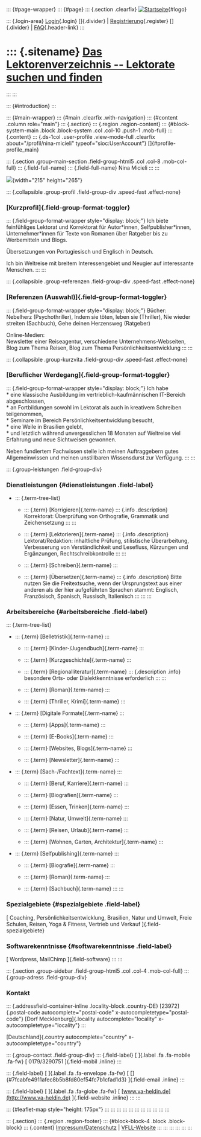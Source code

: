 ::: {#page-wrapper}
::: {#page}
::: {.section .clearfix}
[![Startseite](https://www.lektoren.de/sites/default/files/VfLL_logo.jpg)](/ "Startseite"){#logo}

::: {.login-area}
[Login](/user){.login} []{.divider} \|
[Registrierung](/user/register){.register} []{.divider} \|
[FAQ](/faq-page){.header-link}
:::

::: {.sitename}
[Das Lektorenverzeichnis -- Lektorate suchen und finden](/ "Startseite")
========================================================================
:::
:::

::: {#introduction}
:::

::: {#main-wrapper}
::: {#main .clearfix .with-navigation}
::: {#content .column role="main"}
::: {.section}
::: {.region .region-content}
::: {#block-system-main .block .block-system .col .col-10 .push-1 .mob-full}
::: {.content}
::: {.ds-1col .user-profile .view-mode-full .clearfix about="/profil/nina-micieli" typeof="sioc:UserAccount"}
[]{#profile-profile_main}

::: {.section .group-main-section .field-group-html5 .col .col-8 .mob-col-full}
::: {.field-full-name}
::: {.field-full-name}
Nina Micieli
:::
:::

![](https://www.lektoren.de/sites/default/files/styles/profile-image-full/public/users/profile_img/nm_0.jpg?itok=n4vmte1j){width="215"
height="265"}

::: {.collapsible .group-profil .field-group-div .speed-fast .effect-none}
### [Kurzprofil]{.field-group-format-toggler}

::: {.field-group-format-wrapper style="display: block;"}
Ich biete feinfühliges Lektorat und Korrektorat für Autor\*innen,
Selfpublisher\*innen, Unternehmer\*innen für Texte von Romanen über
Ratgeber bis zu Werbemitteln und Blogs.

Übersetzungen von Portugiesisch und Englisch in Deutsch.

Ich bin Weltreise mit breitem Interessengebiet und Neugier auf
interessante Menschen.
:::
:::

::: {.collapsible .group-referenzen .field-group-div .speed-fast .effect-none}
### [Referenzen (Auswahl)]{.field-group-format-toggler}

::: {.field-group-format-wrapper style="display: block;"}
Bücher:\
Nebelherz (Psychothriller), Indem sie töten, leben sie (Thriller), Nie
wieder streiten (Sachbuch), Gehe deinen Herzensweg (Ratgeber)

Online-Medien:\
Newsletter einer Reiseagentur, verschiedene Unternehmens-Webseiten, Blog
zum Thema Reisen, Blog zum Thema Persönlichkeitsentwicklung
:::
:::

::: {.collapsible .group-kurzvita .field-group-div .speed-fast .effect-none}
### [Beruflicher Werdegang]{.field-group-format-toggler}

::: {.field-group-format-wrapper style="display: block;"}
Ich habe\
\* eine klassische Ausbildung im vertrieblich-kaufmännischen IT-Bereich
abgeschlossen,\
\* an Fortbildungen sowohl im Lektorat als auch in kreativem Schreiben
teilgenommen,\
\* Seminare im Bereich Persönlichkeitsentwicklung besucht,\
\* eine Weile in Brasilien gelebt,\
\* und letztlich während unvergesslichen 18 Monaten auf Weltreise viel
Erfahrung und neue Sichtweisen gewonnen.

Neben fundiertem Fachwissen stelle ich meinen Auftraggebern gutes
Allgemeinwissen und meinen unstillbaren Wissensdurst zur Verfügung.
:::
:::

::: {.group-leistungen .field-group-div}
### Dienstleistungen {#dienstleistungen .field-label}

-   ::: {.term-tree-list}
    -   ::: {.term}
        [Korrigieren]{.term-name}
        ::: {.info .description}
        Korrektorat: Überprüfung von Orthografie, Grammatik und
        Zeichensetzung
        :::
        :::

    -   ::: {.term}
        [Lektorieren]{.term-name}
        ::: {.info .description}
        Lektorat/Redaktion: inhaltliche Prüfung, stilistische
        Überarbeitung, Verbesserung von Verständlichkeit und Lesefluss,
        Kürzungen und Ergänzungen, Rechtschreibkontrolle
        :::
        :::

    -   ::: {.term}
        [Schreiben]{.term-name}
        :::

    -   ::: {.term}
        [Übersetzen]{.term-name}
        ::: {.info .description}
        Bitte nutzen Sie die Freitextsuche, wenn der Ursprungstext aus
        einer anderen als der hier aufgeführten Sprachen stammt:
        Englisch, Französisch, Spanisch, Russisch, Italienisch
        :::
        :::
    :::

### Arbeitsbereiche {#arbeitsbereiche .field-label}

::: {.term-tree-list}
-   ::: {.term}
    [Belletristik]{.term-name}
    :::

    -   ::: {.term}
        [Kinder-/Jugendbuch]{.term-name}
        :::

    -   ::: {.term}
        [Kurzgeschichte]{.term-name}
        :::

    -   ::: {.term}
        [Regionalliteratur]{.term-name}
        ::: {.description .info}
        besondere Orts- oder Dialektkenntnisse erforderlich
        :::
        :::

    -   ::: {.term}
        [Roman]{.term-name}
        :::

    -   ::: {.term}
        [Thriller, Krimi]{.term-name}
        :::

-   ::: {.term}
    [Digitale Formate]{.term-name}
    :::

    -   ::: {.term}
        [Apps]{.term-name}
        :::

    -   ::: {.term}
        [E-Books]{.term-name}
        :::

    -   ::: {.term}
        [Websites, Blogs]{.term-name}
        :::

    -   ::: {.term}
        [Newsletter]{.term-name}
        :::

-   ::: {.term}
    [Sach-/Fachtext]{.term-name}
    :::

    -   ::: {.term}
        [Beruf, Karriere]{.term-name}
        :::

    -   ::: {.term}
        [Biografien]{.term-name}
        :::

    -   ::: {.term}
        [Essen, Trinken]{.term-name}
        :::

    -   ::: {.term}
        [Natur, Umwelt]{.term-name}
        :::

    -   ::: {.term}
        [Reisen, Urlaub]{.term-name}
        :::

    -   ::: {.term}
        [Wohnen, Garten, Architektur]{.term-name}
        :::

-   ::: {.term}
    [Selfpublishing]{.term-name}
    :::

    -   ::: {.term}
        [Biografie]{.term-name}
        :::

    -   ::: {.term}
        [Roman]{.term-name}
        :::

    -   ::: {.term}
        [Sachbuch]{.term-name}
        :::
:::

### Spezialgebiete {#spezialgebiete .field-label}

[ Coaching, Persönlichkeitsentwicklung, Brasilien, Natur und Umwelt,
Freie Schulen, Reisen, Yoga & Fitness, Vertrieb und Verkauf
]{.field-spezialgebiete}

### Softwarekenntnisse {#softwarekenntnisse .field-label}

[ Wordpress, MailChimp ]{.field-software}
:::
:::

::: {.section .group-sidebar .field-group-html5 .col .col-4 .mob-col-full}
::: {.group-adress .field-group-div}
### Kontakt

::: {.addressfield-container-inline .locality-block .country-DE}
[23972]{.postal-code autocomplete="postal-code"
x-autocompletetype="postal-code"} [Dorf Mecklenburg]{.locality
autocomplete="locality" x-autocompletetype="locality"}
:::

[Deutschland]{.country autocomplete="country"
x-autocompletetype="country"}

::: {.group-contact .field-group-div}
::: {.field-label}
[ ]{.label .fa .fa-mobile .fa-fw} [ 0179/3290751 ]{.field-mobil .inline}
:::

::: {.field-label}
[ ]{.label .fa .fa-envelope .fa-fw} [
[]{#7fcabfe4911afec8b5b8fd80ef54fc7b1cfad1d3} ]{.field-email .inline}
:::

::: {.field-label}
[ ]{.label .fa .fa-globe .fa-fw} [
[www.va-heldin.de](http://www.va-heldin.de) ]{.field-website .inline}
:::
:::

::: {#leaflet-map style="height: 175px"}
:::
:::
:::
:::
:::
:::
:::
:::
:::
:::
:::

::: {.section}
::: {.region .region-footer}
::: {#block-block-4 .block .block-block}
::: {.content}
[Impressum/Datenschutz](/impressum) \|
[VFLL-Website](http://www.vfll.de)
:::
:::
:::
:::
:::
:::
